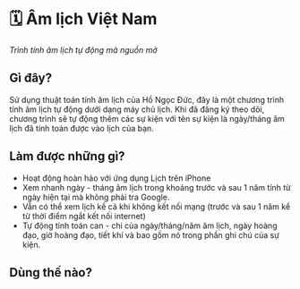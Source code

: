 # 🗓️ Âm lịch Việt Nam
_Trình tính âm lịch tự động mã nguồn mở_

## Gì đây?

Sử dụng thuật toán tính âm lịch của Hồ Ngọc Đức, đây là một chương trình tính âm lịch tự động dưới dạng máy chủ lịch. Khi đã đăng ký theo dõi, chương trình sẽ tự động thêm các sự kiện với tên sự kiện là ngày/tháng âm lịch đã tính toán được vào lịch của bạn.

## Làm được những gì?

- Hoạt động hoàn hảo với ứng dụng Lịch trên iPhone
- Xem nhanh ngày - tháng âm lịch trong khoảng trước và sau 1 năm tính từ ngày hiện tại mà không phải tra Google.
- Vẫn có thể xem lịch kể cả khi không kết nối mạng (trước và sau 1 năm kể từ thời điểm ngắt kết nối internet)
- Tự động tính toán can - chi của ngày/tháng/năm âm lịch, ngày hoàng đạo, giờ hoàng đạo, tiết khí và bao gồm nó trong phần ghi chú của sự kiện.

## Dùng thế nào?


